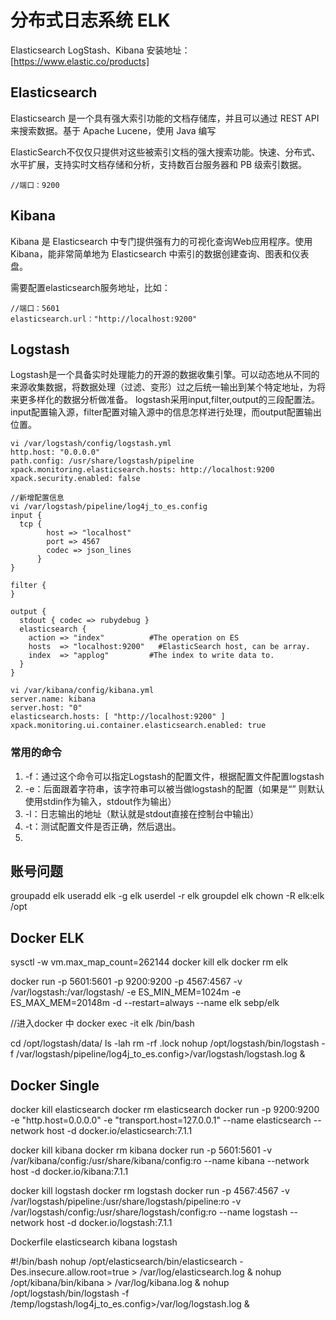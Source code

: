 # 分布式日志系统 ELK
Elasticsearch LogStash、Kibana
安装地址：[https://www.elastic.co/products] 
## Elasticsearch 
Elasticsearch 是一个具有强大索引功能的文档存储库，并且可以通过 REST API 来搜索数据。基于 Apache Lucene，使用 Java 编写

ElasticSearch不仅仅只提供对这些被索引文档的强大搜索功能。快速、分布式、水平扩展，支持实时文档存储和分析，支持数百台服务器和 PB 级索引数据。
```
//端口：9200

```

## Kibana 
Kibana 是 Elasticsearch 中专门提供强有力的可视化查询Web应用程序。使用Kibana，能非常简单地为 Elasticsearch 中索引的数据创建查询、图表和仪表盘。

需要配置elasticsearch服务地址，比如：
```
//端口：5601
elasticsearch.url："http://localhost:9200"
```


## Logstash
Logstash是一个具备实时处理能力的开源的数据收集引擎。可以动态地从不同的来源收集数据，将数据处理（过滤、变形）过之后统一输出到某个特定地址，为将来更多样化的数据分析做准备。
logstash采用input,filter,output的三段配置法。input配置输入源，filter配置对输入源中的信息怎样进行处理，而output配置输出位置。
```
vi /var/logstash/config/logstash.yml
http.host: "0.0.0.0"
path.config: /usr/share/logstash/pipeline
xpack.monitoring.elasticsearch.hosts: http://localhost:9200
xpack.security.enabled: false

//新增配置信息
vi /var/logstash/pipeline/log4j_to_es.config 
input {
  tcp {
        host => "localhost"
        port => 4567
        codec => json_lines
      }
}

filter {
}

output {
  stdout { codec => rubydebug }
  elasticsearch {
    action => "index"          #The operation on ES
    hosts  => "localhost:9200"   #ElasticSearch host, can be array.
    index  => "applog"         #The index to write data to.
  }
}

vi /var/kibana/config/kibana.yml
server.name: kibana
server.host: "0"
elasticsearch.hosts: [ "http://localhost:9200" ]
xpack.monitoring.ui.container.elasticsearch.enabled: true
```
### 常用的命令
1. -f：通过这个命令可以指定Logstash的配置文件，根据配置文件配置logstash
2. -e：后面跟着字符串，该字符串可以被当做logstash的配置（如果是“” 则默认使用stdin作为输入，stdout作为输出）
3. -l：日志输出的地址（默认就是stdout直接在控制台中输出）
4. -t：测试配置文件是否正确，然后退出。
5. 
## 账号问题
groupadd elk
useradd elk -g elk
userdel -r elk
groupdel elk
chown -R elk:elk /opt

## Docker ELK

sysctl -w vm.max_map_count=262144
docker kill elk
docker rm elk

docker run -p 5601:5601 -p 9200:9200 -p 4567:4567 -v /var/logstash:/var/logstash/ -e ES_MIN_MEM=1024m  -e ES_MAX_MEM=20148m -d --restart=always --name elk sebp/elk

//进入docker 中
docker exec -it elk /bin/bash

cd /opt/logstash/data/
ls -lah 
rm -rf .lock
nohup /opt/logstash/bin/logstash -f /var/logstash/pipeline/log4j_to_es.config>/var/logstash/logstash.log &





## Docker Single


docker kill elasticsearch
docker rm elasticsearch
docker run -p 9200:9200 -e "http.host=0.0.0.0" -e "transport.host=127.0.0.1" --name elasticsearch --network host -d docker.io/elasticsearch:7.1.1


docker kill kibana
docker rm kibana
docker run -p 5601:5601 -v /var/kibana/config:/usr/share/kibana/config:ro --name kibana --network host -d docker.io/kibana:7.1.1

docker kill logstash
docker rm logstash
docker run -p 4567:4567 -v /var/logstash/pipeline:/usr/share/logstash/pipeline:ro -v /var/logstash/config:/usr/share/logstash/config:ro --name logstash --network host -d docker.io/logstash:7.1.1

Dockerfile  elasticsearch  kibana  logstash

#!/bin/bash
nohup /opt/elasticsearch/bin/elasticsearch -Des.insecure.allow.root=true > /var/log/elasticsearch.log &
nohup /opt/kibana/bin/kibana > /var/log/kibana.log & 
nohup /opt/logstash/bin/logstash -f /temp/logstash/log4j_to_es.config>/var/log/logstash.log &

